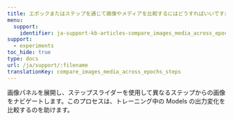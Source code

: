 ```yaml
---
title: エポックまたはステップを通じて画像やメディアを比較するにはどうすればいいですか？
menu:
  support:
    identifier: ja-support-kb-articles-compare_images_media_across_epochs_steps
support:
  - experiments
toc_hide: true
type: docs
url: /ja/support/:filename
translationKey: compare_images_media_across_epochs_steps
---
```

画像パネルを展開し、ステップスライダーを使用して異なるステップからの画像をナビゲートします。このプロセスは、トレーニング中の Models の出力変化を比較するのを助けます。